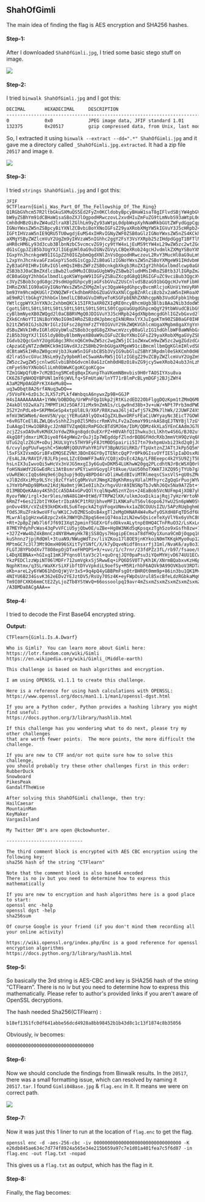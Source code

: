 ## ShahOfGimli
The main idea of finding the flag is AES encryption and SHA256 hashes.

#### Step-1:
After I downloaded `ShahOfGimli.jpg`, I tried some basic stego stuff on image.

<img src="ShahOfGimli.jpg">


#### Step-2:
I tried `binwalk ShahOfGimli.jpg` and I got this:
```bash
DECIMAL       HEXADECIMAL     DESCRIPTION
--------------------------------------------------------------------------------
0             0x0             JPEG image data, JFIF standard 1.01
132375        0x20517         gzip compressed data, from Unix, last modified: 1970-01-01 00:00:00 (null date)
```
So, I extracted it using `binwalk --extract --dd=".*" ShahOfGimli.jpg` and it gave me a directory called `_ShahOfGimli.jpg.extracted`. It had a zip file `20517` and image `0`. 

<img src="0">

#### Step-3:
I tried `strings ShahOfGimli.jpg` and I got this:

```
JFIF
9CTFlearn{Gimli_Was_Part_Of_The_Fellowship_Of_The_Ring}
Q1RGbGVhcm57R2ltbGkuSXMuQS5Ed2FyZn0KCldobyBpcyBHaW1saT8gIFlvdSBjYW4gbGVhcm4g
bW9yZSBhYm91dCBHaW1saSBoZXJlOgpodHRwczovL2xvdHIuZmFuZG9tLmNvbS93aWtpL0dpbWxp
Cmh0dHBzOi8vZW4ud2lraXBlZGlhLm9yZy93aWtpL0dpbWxpXyhNaWRkbGUtZWFydGgpCgpUaGlz
IGNoYWxsZW5nZSBpcyBiYXNlZCBvbiBoYXNoIGFsZ29yaXRobXMgYW5kIGVuY3J5cHRpb24uCgpJ
IGFtIHVzaW5nIE9QRU5TU0wgdjEuMS4xIHRvIGNyZWF0ZSB0aGlzIGNoYWxsZW5nZS4KCkhlcmUg
aXMgYSByZWZlcmVuY2UgZm9yIHVzaW5nIGhhc2ggY2FsY3VsYXRpb25zIHdpdGggT1BFTlNTTDoK
aHR0cHM6Ly93d3cub3BlbnNzbC5vcmcvZG9jcy9tYW4xLjEuMS9tYW4xL29wZW5zc2wtZGdzdC5o
dG1sCgpJZiB5b3UgYXJlIGEgUHl0aG9uIGNvZGVyLCBQeXRob24gcHJvdmlkZXMgYSBoYXNoaW5n
IGxpYnJhcnkgeW91IG1pZ2h0IGZpbmQgdXNlZnVsOgpodHRwczovL2RvY3MucHl0aG9uLm9yZy8z
L2xpYnJhcnkvaGFzaGxpYi5odG1sCgpJZiB0aGlzIGNoYWxsZW5nZSBoYXMgeW91IHdvbmRlcmlu
ZyB3aGF0IHRvIGRvIG5leHQsIHBsZWFzZSB0cnkgbXkgb3RoZXIgY2hhbGxlbmdlcwp0aGF0IGFy
ZSB3b3J0aCBmZXdlciBwb2ludHMuICBUaGUgbW9yZSBwb2ludHMsIHRoZSBtb3JlIGRpZmZpY3Vs
dCB0aGUgY2hhbGxlbmdlLgoKSWYgeW91IGFyZSBuZXcgdG8gQ1RGIGFuZC9vciBub3QgcXVpdGUg
c3VyZSBob3cgdG8gc29sdmUgdGhpcyBjaGFsbGVuZ2UsCnlvdSBzaG91bGQgcHJvYmFibHkgdHJ5
IHRoZXNlIG90aGVyIGNoYWxsZW5nZXMgZmlyc3QgaW4gdGhpcyBvcmRlcjoKUnViYmVyRHVjawpT
bm93Ym9hcmQKUGlrZXNQZWFrCkdhbmRhbGZUaGVXaXNlCgpBZnRlciBzb2x2aW5nIHRoaXMgU2hh
aE9mR2ltbGkgY2hhbGxlbmdlLCB0aGVuIHRyeToKSGFpbENhZXNhcgpNb3VudGFpbk1hbgpLZXlN
YWtlcgpWYXJnYXNJc2xhbmQKCk15IFR3aXR0ZXIgRE0ncyBhcmUgb3BlbiBAa2Nib3dodW50ZXIu
CgotLS0tLS0tLS0tLS0tLS0tLS0tLS0tLS0tLS0tCgpUaGUgdGhpcmQgY29tbWVudCBibG9jayBp
cyBlbmNyeXB0ZWQgd2l0aCBBRVMgQ0JDIGVuY3J5cHRpb24gdXNpbmcgdGhlIGZvbGxvd2luZyBr
ZXk6CnNoYTI1NiBoYXNoIG9mIHRoZSBzdHJpbmcgIkNURmxlYXJuIgoKTm90ZSB0aGF0IHRoZSBj
b21tZW50IGJsb2NrIGlzIGFsc28gYmFzZTY0IGVuY29kZWQKVGhlcmUgaXMgbm8gaXYgYnV0IHlv
dSBuZWVkIHRvIGRldGVybWluZSBob3cgdG8gZXhwcmVzcyB0aGlzIG1hdGhlbWF0aWNhbGx5CgpJ
ZiB5b3UgYXJlIG5ldyB0byBlbmNyeXB0aW9uIGFuZCBoYXNoIGFsZ29yaXRobXMgaGVyZSBpcyBh
IGdvb2QgcGxhY2UgdG8gc3RhcnQ6Cm9wZW5zc2wgZW5jIC1oZWxwCm9wZW5zc2wgZGdzdCAtaGVs
cApzaGEyNTZzdW0KCk9mIGNvdXJzZSBHb29nbGUgaXMgeW91ciBmcmllbmQgKGlmIHlvdSBkb24n
dCBtaW5kIHRoZW0gcmVjb3JkaW5nIGFsbCB5b3VyIG9ubGluZSBhY3Rpdml0eSkKCmh0dHBzOi8v
d2lraS5vcGVuc3NsLm9yZy9pbmRleC5waHAvRW5jIGlzIGEgZ29vZCByZWZlcmVuY2UgZm9yIG9w
ZW5zc2wgZW5jcnlwdGlvbiBhbGdvcml0aG1zCmh0dHBzOi8vZG9jcy5weXRob24ub3JnLzMvbGli
cmFyeS9oYXNobGliLmh0bWwKCgoKCgoKCgo=
TZm1GWpQfUB+7cM2BIng5MCeEgBqxIKunpThaVKemNBmvbis9H0rTAOSIYXsu8va
CK6Z67gNHOQYBPUNl1mY6jWVLfq+5FmUtaW/lnYT71rBlmPcBLymDGFj2BJjZWY4
A3aM2Mp0AGDPrK3X4eMu8Q==
uq3wDbqt8A26rfANuq3wDQ==
/5VVoFK+6zDi3cJLX57zPLkf4WnbqsA6nywxZp9B+GGJP
H4sIAAAAAAAAA+1YWW/bOBDOq/UrWPnFQp1Ukp2jRtKizdED22ObFlggDQzKpm1tZMmQ6MbZIP99
Z4akDltO2wXa7i7MPMTiHJz5OAfJ1zMx9nZmN1s/cLgw9nd38b+3v+uW/+NPt7Prb3mdPWDp7u16
3S2Y2nPdLeb+SKPMmGeSp4xtpUl8L9/X6P/R0XzwaJ6lj4IwfjS7kZMk7lhWk/2JUWFZ4XSWpJIl
mfmV3WSWNe6/4emVSN/yqcjYERuGA9lyQOx4IgZXLBwxORFsFEaCiUWYyayNc3EicT7GOWkNxYgR
+6vRGTCeEl8LZWLQ6vSshhZJsp0Zl5MdscrRmKVhLFv2aZomaY99inkAS8qEJTNYBjl7zGYPWS4D
IuAAqpItHw1OBR8ycJ2nN8TVZqmQ8zRmPGOcBTdSMJ6m/IbM/QDMz4kXLa5YEnCAAdmJG7BojGAC
zcjZ2sxOA9vRvKMdXJoYdwZRkgn8qdcOuEXrPZ+H0VAhfQIIhwku3cLlKhtw4S6G/BJ02ufvzu1V
4kgQ8fjdmxriMCDiye8f64gHWu2rOuJjIp7WEgddpfZlndrBQBGfHdcRXb3mmVtH9QzVq6P6hurX
UTuG2qlzZ6iM+oDujJKULVgYs5THY9FyF8JtM0DSpairii5I7tn79xhpmUxbi23kd2q0jJQWsVbL
6/cvylpgPUuFwgshC+5WoNMjQOUVPahYR1FVf3BpNUSUiRKD/fTpUxtznZJATtJkPp5Q5mYDHrMh
l5xFSXIVxmOGriBFxEMQSEZVNtJBOnE6GY0yITENtcQqP7r0Pk0GIsvOYfIE5lpIaDOsxRLdw88s
/EsALJA/RAVIF/BJLFbjeoL1ZcEOmWFF3wAV/CQ8jxDsEc42Ag/LFBEeepc4k2YSU9ZjT5Bt6DIO
hsLnIX3uIwvoQi5wHcVx3nVJG5mxgI3y6GuQxDKM54LUKhwW20gq2PLcdhtNJrBcWSXQ0rkwRXMc
foHSNaWdY2EGwEdRci3AtBsmrxPEYiwnVGoyglFt8kue/UaU50hoTXWATJXZQ95jTYUb7gXtA9QK
vUwREWccIqQs6Hq9e6jDg3upj9dQy4BPDd4rvDliHwEdBIviMTRlmeqsCSxsVlS+gU0sZMoH1GmY
vJlB2dXxiMtp9LSYcj8zCfYatCg0MxVuYJNmgX28gKhRmsyXUlalMfhyrcZgQqGrPuojWYWvlqrG
sJYmYbPmDp9BMxm21KdjNa0mtj9KIe0IihZxrhgvVUrA9INSNpTbJvNhJ6Qx5Na9A7Zbt+f6i7se
O13MBDQeKAAoy4K5hICcA5DA4xGPvQOlYcqlNqwNSznYZos+24EaBob5VcNUFmp4jXOB7yh7tTUY
RyovfWW/irgl+3er9les/mN48G1W+0tWd/FTRPW2lKK/ulkmJoxDikiajRqj7yHzrWrtoNVy7bzs
6RmZf+6es212btIYK6etrIbzA9CP1tRUjbhveMFILKNKaFuTS6vl6opo6JYwU2Sn6pWW0SVxCQa1
pnOvv49X/cVZsE93kHDKx0L5u6TepckA2tgVFoqxUNmvkx1aZBCOUUsIZU/5APzRUqbghmBIRv7K
fOdSJRuZFnk9woVFfu/WK1CJvDZMESoDsB4xgTl2eMgOHNAR4W4vRwfyOSXdH8FqTDSdf6U2AHF7
MLwrAlg1gHzxwG8zpc2x6kJNWYQhZ8pqS6eeiQ74oa1zLN2ewSQsiceTeXyVlY6x6yVhC80Gau7q
+Rt+2p8pZjWb7l6fJf69I3Xqt2pminf5GEXrGfsdOkvxALytnpE0HQ4CTnFRuO32/LsKxLedXhc2
87MEYPdyhPcWas43qPvVFCiU5yjQbw0E/uZBe+Hg8W3NKd5qKpsqxzTgh5zo9xGsfh8zw+73pzyM
+327Z+Ww4bZ4kBmnCz4NY8HwmyHk7BjSS8Qys7HogipECmsaT8dfHOy1Xuna9CmDjOqpq16+R3bl
kuShnnz7jpjRdQHl+3tuaN9/NWugWdTzv/liVZKou17l8OE9jnKYkoiN0mTKKqkMyo0up12YiLvZ
MPtmGC7c3l73Mt9OmxH096SXitTyYSNfC/X/k7yDqveNidf8nsxrfj31ml/NvaK6/ay8o33KN/tZ
FLGTJBYPbOdXv7T8O8epOjDTxeFHPQPS+9/+uvc/1/c7rnr/23fdPZz3fL/rb97/fsaoe/8rPfYV
L4DqXEBNAx+hGIxqI1mKJPYqns0ltaV3c2l+quOrqjJQY0paPsu3iYQeMYHjvD674UU1ECwWYy7h
YkzPEDClzzWpiNT06lMDFr712umVgkxSj5RwwEq+iPQ6DSV0T7yKh1K/XNrmBQabxvKzH6pf6oFh
NqphKtmx/q3SLrWaXKrSiXFibftDYvVpkdiL9oefSy+M5R1rhbF6AQVk9A99OVKboV3RDTaHQ0lV
oKb+areL2y6YWO61hDnQjWjVr3x5+9q4pQ4yGBBPmFsgOtrBHROt0mm9p+86in3bu1QK1MvXfXJK
4NIYU6B234GsvK362eEDv2YEJztDV5/RsUy70Sz4K+eyFWpOsUrul85xcBfeLdzRGbkaMq6RJ5yX
Tm9I0FCXKb6mmCtE2ZyLjoZTb8YStWvQ+66ossoolpq19avr4mZsxmZsxmZsxmZsxmZsxmZsxv9t
/A3BMDa8ACgAAA==
```

#### Step-4:
I tried to decode the First Base64 encrypted string.

<strong>Output:</strong>

```
CTFlearn{Gimli.Is.A.Dwarf}

Who is Gimli?  You can learn more about Gimli here:
https://lotr.fandom.com/wiki/Gimli
https://en.wikipedia.org/wiki/Gimli_(Middle-earth)

This challenge is based on hash algorithms and encryption.

I am using OPENSSL v1.1.1 to create this challenge.

Here is a reference for using hash calculations with OPENSSL:
https://www.openssl.org/docs/man1.1.1/man1/openssl-dgst.html

If you are a Python coder, Python provides a hashing library you might find useful:
https://docs.python.org/3/library/hashlib.html

If this challenge has you wondering what to do next, please try my other challenges
that are worth fewer points.  The more points, the more difficult the challenge.

If you are new to CTF and/or not quite sure how to solve this challenge,
you should probably try these other challenges first in this order:
RubberDuck
Snowboard
PikesPeak
GandalfTheWise

After solving this ShahOfGimli challenge, then try:
HailCaesar
MountainMan
KeyMaker
VargasIsland

My Twitter DM's are open @kcbowhunter.

----------------------------

The third comment block is encrypted with AES CBC encryption using the following key:
sha256 hash of the string "CTFlearn"

Note that the comment block is also base64 encoded
There is no iv but you need to determine how to express this mathematically

If you are new to encryption and hash algorithms here is a good place to start:
openssl enc -help
openssl dgst -help
sha256sum

Of course Google is your friend (if you don't mind them recording all your online activity)

https://wiki.openssl.org/index.php/Enc is a good reference for openssl encryption algorithms
https://docs.python.org/3/library/hashlib.html
```

#### Step-5:
So basically the 3rd string is AES-CBC and key is SHA256 hash of the string “CTFlearn”.
There is no iv but you need to determine how to express this mathematically. Please refer to author's provided links if you aren't aware of OpenSSL decryptions.

The hash needed Sha256(CTFlearn) :
```
b18ef1351fc0df641abbe56dcd4928a8bb98452b1b43d8c1c13f1874c8b35056
```
Obviously, iv becomes:
```
00000000000000000000000000000000
```
#### Step-6:
Now we should conclude the findings from Binwalk results. In the `20517`, there was a small formatting issue, which can resolved by naming it `20517.tar`. I found `Gimli04Base.jpg` & `flag.enc` in it. It means we were on correct path.

<img src="Gimli04Base.jpg">

#### Step-7:
Now it was just this 1 liner to run at the location of `flag.enc` to get the flag.

```
openssl enc -d -aes-256-cbc -iv 00000000000000000000000000000000 -K e26db845ae634c7d774f8924a565e34e215b659a97c7e1d01a401fea7c5f6d87 -in flag.enc -out flag.txt -nopad
```

This gives us a `flag.txt` as output, which has the flag in it.

#### Step-8:
Finally, the flag becomes: 

[comment]: <> (`CTFlearn{Gimli.Is.A.Warrior}`)
